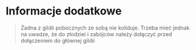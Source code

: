 # Informacje dodatkowe

> Żadna z gildii pobocznych ze sobą nie koliduje. Trzeba mieć jednak na uwadze, że do złodziei i zabójców należy dołączyć przed dołączeniem do głównej gildii
